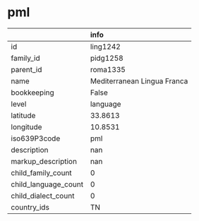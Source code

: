 # pml
|                      | info                        |
|:---------------------|:----------------------------|
| id                   | ling1242                    |
| family_id            | pidg1258                    |
| parent_id            | roma1335                    |
| name                 | Mediterranean Lingua Franca |
| bookkeeping          | False                       |
| level                | language                    |
| latitude             | 33.8613                     |
| longitude            | 10.8531                     |
| iso639P3code         | pml                         |
| description          | nan                         |
| markup_description   | nan                         |
| child_family_count   | 0                           |
| child_language_count | 0                           |
| child_dialect_count  | 0                           |
| country_ids          | TN                          |